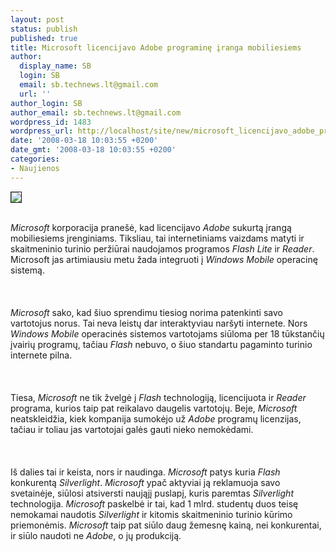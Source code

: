 ```yaml
---
layout: post
status: publish
published: true
title: Microsoft licencijavo Adobe programinę įranga mobiliesiems
author:
  display_name: SB
  login: SB
  email: sb.technews.lt@gmail.com
  url: ''
author_login: SB
author_email: sb.technews.lt@gmail.com
wordpress_id: 1483
wordpress_url: http://localhost/site/new/microsoft_licencijavo_adobe_programine_iranga_mobiliesiems/
date: '2008-03-18 10:03:55 +0200'
date_gmt: '2008-03-18 10:03:55 +0200'
categories:
- Naujienos
---
```

<div class="imgright"><img src="http://img187.imageshack.us/img187/2554/microsoftlogoom7.jpg" border="1"></div>
<p><br><i>Microsoft</i> korporacija pranešė, kad licencijavo <i>Adobe</i> sukurtą įrangą mobiliesiems įrenginiams. Tiksliau, tai internetiniams vaizdams matyti ir skaitmeninio turinio peržiūrai naudojamos programos <i>Flash Lite</i> ir <i>Reader</i>. Microsoft jas artimiausiu metu žada integruoti į <i>Windows Mobile</i> operacinę sistemą.<br />
<br><br />
<br><i>Microsoft</i> sako, kad šiuo sprendimu tiesiog norima patenkinti savo vartotojus norus. Tai neva leistų dar interaktyviau naršyti internete. Nors <i>Windows Mobile</i> operacinės sistemos vartotojams siūloma per 18 tūkstančių įvairių programų, tačiau <i>Flash</i> nebuvo, o šiuo standartu pagaminto turinio internete pilna.<br />
<br><br />
<br>Tiesa, <i>Microsoft</i> ne tik žvelgė į <i>Flash</i> technologiją, licencijuota ir <i>Reader</i> programa, kurios taip pat reikalavo daugelis vartotojų. Beje, <i>Microsoft</i> neatskleidžia, kiek kompanija sumokėjo už <i>Adobe</i> programų licenzijas, tačiau ir toliau jas vartotojai galės gauti nieko nemokėdami.<br />
<br><br />
<br>Iš dalies tai ir keista, nors ir naudinga. <i>Microsoft</i> patys kuria <i>Flash</i> konkurentą <i>Silverlight</i>. <i>Microsoft</i> ypač aktyviai ją reklamuoja savo svetainėje, siūlosi atsiversti naująjį puslapį, kuris paremtas <i>Silverlight</i> technologija. <i>Microsoft</i> paskelbė ir tai, kad 1 mlrd. studentų duos teisę nemokamai naudotis <i>Silverlight</i> ir kitomis skaitmeninio turinio kūrimo priemonėmis. <i>Microsoft</i> taip pat siūlo daug žemesnę kainą, nei konkurentai, ir siūlo naudoti ne <i>Adobe</i>, o jų produkciją.</p>
